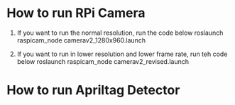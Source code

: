 How to run RPi Camera
========================================================================================
  1) If you want to run the normal resolution, run the code below
    roslaunch raspicam_node camerav2_1280x960.launch
    
  2) If you want to run in lower resolution and lower frame rate, run teh code below
    roslaunch raspicam_node camerav2_revised.launch
    
How to run Apriltag Detector
========================================================================================
  
